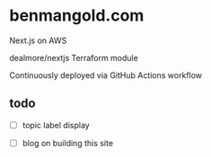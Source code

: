 # benmangold.com

Next.js on AWS

dealmore/nextjs Terraform module

Continuously deployed via GitHub Actions workflow

## todo

- [ ] topic label display

- [ ] blog on building this site

